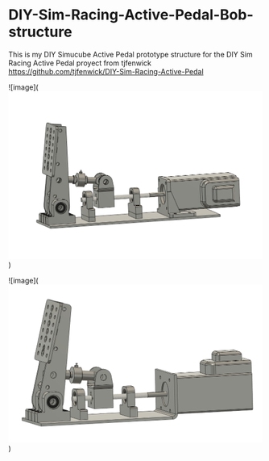 # DIY-Sim-Racing-Active-Pedal-Bob-structure

This is my DIY Simucube Active Pedal prototype structure for the DIY Sim Racing Active Pedal proyect from tjfenwick https://github.com/tjfenwick/DIY-Sim-Racing-Active-Pedal

![image](![Alt text](CAD%20BOB/Image.png))

![image](![Alt text](CAD%20BOB/Image2.png))
